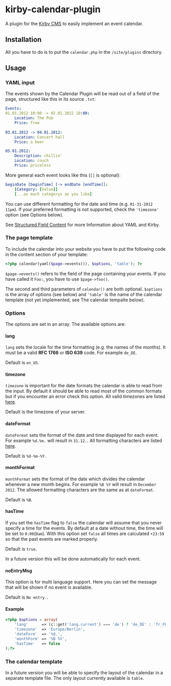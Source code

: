 kirby-calendar-plugin
=====================

A plugin for the [Kirby CMS](http://getkirby.com) to easily implement an event calendar.

## Installation

All you have to do is to put the `calendar.php` in the `/site/plugins` directory.

## Usage

### YAML input

The events shown by the Calendar Plugin will be read out of a field of the page, structured like this in its source `.txt`:

```yaml
Events:
01.01.2012 10:00 -> 02.01.2012 10:00:
	Location: The Pub
	Price: free
	
03.01.2012 -> 04.01.2012:
	Location: Concert hall
	Price: a beer

05.01.2012:
	Description: chillin'
	Location: couch
	Price: priceless
```

More general each event looks like this (`[]` is optional):

```yaml
beginDate [beginTime] [-> endDate [endTime]]:
	[Category: [Value]]
	[...as much categorys as you like]
```

You can use different formatting for the date and time (e.g. `01-31-2012 11pm`). If your preferred formatting is not supported, check the `'timezone'` option (see Options below).

See [Structured Field Content](http://getkirby.com/blog/structured-field-content) for more Information about YAML and Kirby.

### The page template

To include the calendar into your website you have to put the following code in the content section of your template:

```php
<?php calendar(yaml($page->events()), $options, 'table'); ?>
```

`$page->events()` refers to the field of the page containing your events. If you have called it `Foo:`, you have to use `$page->foo()`.

The second and third parameters of `calendar()` are both optional. `$options` is the array of options (see below) and `'table'` is the name of the calendar template (not yet implemented, see The calendar tempalte below).

### Options

The options are set in an array. The available options are:

#### lang

`lang` sets the locale for the time formatting (e.g. the names of the months). It must be a valid **RFC 1766** or **ISO 639** code. For example `de_DE`.

Default is `en_US`.

#### timezone

`timezone` is important for the date formats the calendar is able to read from the input. By default it should be able to read most of the common formats but if you encounter an error check this option. All valid timezones are listed [here](http://php.net/manual/en/timezones.php).

Default is the timezone of your server.

#### dateFormat

`dateFormat` sets the format of the date and time displayed for each event. For example `%d.%m.` will result in `31.12.`. All formatting characters are listed [here](http://php.net/manual/en/function.strftime.php).

Default is `%d-%m-%Y`.

#### monthFormat

`monthFormat` sets the format of the date which divides the calendar whenever a new month begins. For example `%B %Y` will result in `December 2012`. The allowed formatting characters are the same as at `dateFormat`.

Default is `%B`.

#### hasTime

If you set the `hasTime` flag to `false` the calendar will assume that you never specify a time for the events. By default at a date without time, the time will be set to `0:00`(`0am`). With this option set `false` all times are calculated `+23:59` so that the past events are marked properly.

Default is `true`.

In a future version this will be done automatically for each event.

#### noEntryMsg

This option is for multi language support. Here you can set the message that will be shown if no event is available.

Default is `No entry.`.

#### Example

```php
<?php $options = array(
	'lang' 		=> (c::get('lang.current') === 'de') ? 'de_DE' : 'fr_FR',
	'timezone' 	=> 'Europe/Berlin',
	'dateForm'	=> '%d.',
	'monthForm'	=> '%B %Y',
	'hasTime'	=> false
);?>
```

### The calendar template

In a future version you will be able to specify the layout of the calendar in a separate template file. The only layout currently available is `table`.
